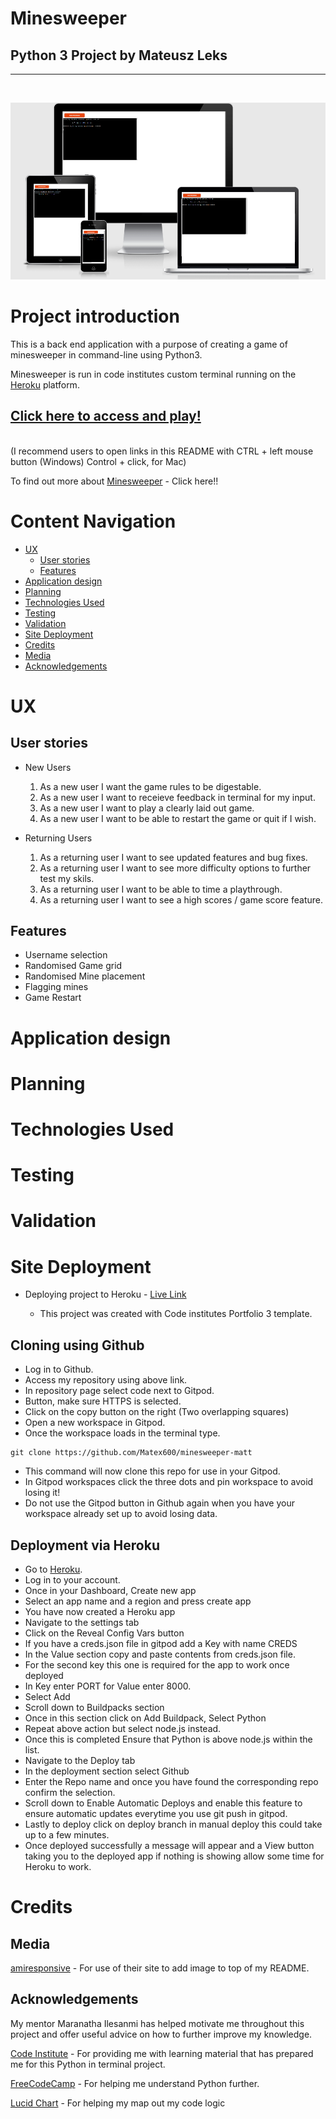 # Minesweeper 

## Python 3 Project by Mateusz Leks
---
<br>

![ami.responsive](assets/readme_files/ami.responsivep3.png)

# Project introduction

This is a back end application with a purpose of creating a game of minesweeper in command-line using Python3.

Minesweeper is run in code institutes custom terminal running on the [Heroku](https://www.heroku.com/home) platform.


[Click here to access and play!](https://minesweeper-matt.herokuapp.com/)
-
<br>
(I recommend users to open links in this README with CTRL + left mouse button (Windows) Control + click, for Mac)

To find out more about [Minesweeper](https://en.wikipedia.org/wiki/Minesweeper_(video_game)) - Click here!!

# Content Navigation
- [UX](#ux)
  * [User stories](#user-stories)
  * [Features](#features)
- [Application design](#application-design)
- [Planning](#planning)
- [Technologies Used](#technologies-used)
- [Testing](#testing)
- [Validation](#validation)
- [Site Deployment](#site-deployment)
- [Credits](#credits)
- [Media](#media)
- [Acknowledgements](#acknowledgements)
# UX

## User stories
* New Users
    1. As a new user I want the game rules to be digestable.
    2. As a new user I want to receieve feedback in terminal for my input.
    3. As a new user I want to play a clearly laid out game.
    4. As a new user I want to be able to restart the game or quit if I wish.

* Returning Users
    1. As a returning user I want to see updated features and bug fixes.
    2. As a returning user I want to see more difficulty options to further test my skils.
    3. As a returning user I want to be able to time a playthrough.
    4. As a returning user I want to see a high scores / game score feature.

## Features
* Username selection
* Randomised Game grid
* Randomised Mine placement
* Flagging mines
* Game Restart 

# Application design


# Planning

# Technologies Used

# Testing

# Validation

# Site Deployment 
* Deploying project to Heroku - [Live Link](https://minesweeper-matt.herokuapp.com/)

    * This project was created with Code institutes Portfolio 3 template.

## Cloning using Github
* Log in to Github.
* Access my repository using above link.
* In repository page select code next to Gitpod.
* Button, make sure HTTPS is selected.
* Click on the copy button on the right (Two overlapping squares)
* Open a new workspace in Gitpod.
* Once the workspace loads in the terminal type.
```
git clone https://github.com/Matex600/minesweeper-matt
```
* This command will now clone this repo for use in your Gitpod.
* In Gitpod workspaces click the three dots and pin workspace to avoid losing it!
* Do not use the Gitpod button in Github again when you have your workspace already set up to avoid losing data.

## Deployment via Heroku
* Go to [Heroku](https://www.heroku.com/home).
* Log in to your account.
* Once in your Dashboard, Create new app
* Select an app name and a region and press create app
* You have now created a Heroku app
* Navigate to the settings tab
* Click on the Reveal Config Vars button
* If you have a creds.json file in gitpod add a 
Key with name CREDS
* In the Value section copy and paste contents from creds.json file.
* For the second key this one is required for the app to work once deployed
* In Key enter PORT for Value enter 8000.
* Select Add
* Scroll down to Buildpacks section
* Once in this section click on Add Buildpack, Select Python
* Repeat above action but select node.js instead.
* Once this is completed Ensure that Python is above node.js within the list.
* Navigate to the Deploy tab
* In the deployment section select Github
* Enter the Repo name and once you have found the corresponding repo confirm the selection.
* Scroll down to Enable Automatic Deploys and enable this feature to ensure automatic updates everytime you use git push in gitpod.
* Lastly to deploy click on deploy branch in manual deploy this could take up to a few minutes.
* Once deployed successfully a message will appear and a View button taking you to the deployed app if nothing is showing allow some time for Heroku to work.

# Credits

## Media
[amiresponsive](http://ami.responsivedesign.is/) - For use of their site to add image to top of my README.

## Acknowledgements

My mentor Maranatha Ilesanmi has helped motivate me throughout this project and offer useful advice on how to further improve my knowledge.

[Code Institute](https://codeinstitute.net/) - For providing me with learning material that has prepared me for this Python in terminal project.

[FreeCodeCamp](https://www.youtube.com/watch?v=rfscVS0vtbw) - For helping me understand Python further.

[Lucid Chart](https://www.lucidchart.com/pages/examples/flowchart-maker) - For helping my map out my code logic
